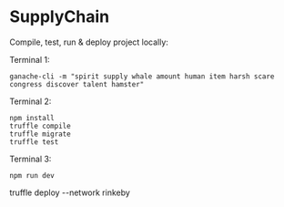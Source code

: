 # SupplyChain

Compile, test, run & deploy project locally:

Terminal 1:
```
ganache-cli -m "spirit supply whale amount human item harsh scare congress discover talent hamster"
```

Terminal 2:
```
npm install
truffle compile
truffle migrate
truffle test
```

Terminal 3:
```
npm run dev
```

truffle deploy --network rinkeby
